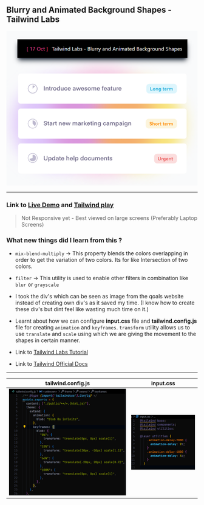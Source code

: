 ## Blurry and Animated Background Shapes - Tailwind Labs
![Live Output Image](image-3.png)

---
### Link to [Live Demo]() and [Tailwind play](https://play.tailwindcss.com/ULwT6MTmWI)

> Not Responsive yet - Best viewed on large screens (Preferably Laptop Screens)

### What new things did I learn from this ?

* ``mix-blend-multiply`` &rarr; This property blends the colors overlapping in order to get the variation of two colors. Its for like Intersection of two colors.
  
* ``filter`` &rarr; This utility is used to enable other filters in combination like ``blur`` or ``grayscale``
  
* I took the div's which can be seen as image from the qoals website instead of creating own div's as it saved my time. (I know how to create these div's but dint feel like wasting much time on it.)

* Learnt about how we can configure **input.css** file and **tailwind.config.js** file for creating ``animation`` and ``keyframes``. ``transform`` utility allows us to use ``translate`` and ``scale`` using which we are giving the movement to the shapes in certain manner.

* Link to [Tailwind Labs Tutorial](https://www.youtube.com/watch?v=Tmkr2kKUEgU)

* Link to [Tailwind Official Docs](https://tailwindcss.com/docs/installation)

---

| tailwind.config.js     | input.css               |
| ---------------------- | ---------------------- |
| ![tailwind.config.js](image-1.png)    | ![input.css](image-2.png)    |
